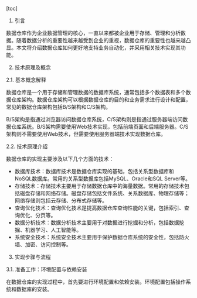 
[toc]                    
                
                
1. 引言

数据仓库作为企业数据管理的核心，一直以来都被企业用于存储、管理和分析数据。随着数据分析的重要性越来越受到企业的重视，数据仓库的重要性也越来越凸显。本文将介绍数据仓库如何更好地支持业务自动化，并采用相关技术实现其功能。

2. 技术原理及概念

2.1. 基本概念解释

数据仓库是一个用于存储和管理数据的数据库系统，通常包括多个数据表和多个数据仓库架构。数据仓库架构可以根据数据仓库的目的和业务需求进行设计和配置，常见的数据仓库架构包括B/S架构和C/S架构。

B/S架构是指通过浏览器访问数据仓库系统，C/S架构则是指通过服务器端访问数据仓库系统。B/S架构需要使用Web技术实现，包括前端页面和后端服务器。C/S架构则不需要使用Web技术，但需要使用服务器端技术实现数据仓库。

2.2. 技术原理介绍

数据仓库的实现主要涉及以下几个方面的技术：

* 数据库技术：数据库技术是数据仓库实现的基础，包括关系型数据库和NoSQL数据库。常用的关系型数据库包括MySQL、Oracle和SQL Server等。
* 存储技术：存储技术主要用于存储数据仓库中的海量数据。常用的存储技术包括磁盘存储和网络存储。磁盘存储包括文件系统、关系数据库、物理存储等；网络存储则包括云存储、分布式存储等。
* 查询优化技术：查询优化技术是提高数据仓库查询性能的关键，包括索引、查询优化、分页等。
* 数据分析技术：数据分析技术主要用于对数据进行挖掘和分析，包括数据挖掘、机器学习、人工智能等。
* 系统安全技术：系统安全技术主要用于保护数据仓库系统的安全性，包括防火墙、加密、访问控制等。

3. 实现步骤与流程

3.1. 准备工作：环境配置与依赖安装

在数据仓库的实现过程中，首先要进行环境配置和依赖安装。环境配置包括操作系统和数据库的安装。

